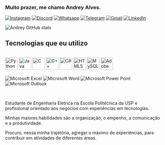 
### Muito prazer, me chamo Andrey Alves.

[![Instagram](https://img.shields.io/badge/Instagram-E4405F?style=for-the-badge&logo=instagram&logoColor=white)](https://www.instagram.com/andreyzice/)
[![Discord](https://img.shields.io/badge/Discord-7289DA?style=for-the-badge&logo=discord&logoColor=white)](https://discord.gg/mbYkKvuB)
[![Whatsapp](https://img.shields.io/badge/WhatsApp-25D366?style=for-the-badge&logo=whatsapp&logoColor=white)](https://wa.me/+5511964275150)
[![Telegram](https://img.shields.io/badge/Telegram-2CA5E0?style=for-the-badge&logo=telegram&logoColor=white)](https://t.me/andreysilvas)
[![Gmail](https://img.shields.io/badge/Gmail-D14836?style=for-the-badge&logo=gmail&logoColor=white)](mailto:expertiner@gmail.com)
[![LinkedIn](https://img.shields.io/badge/LinkedIn-0077B5?style=for-the-badge&logo=linkedin&logoColor=white)](https://www.linkedin.com/in/andrey-alves-da-silva-02312099/)
<!-- [![YouTube](https://img.shields.io/badge/YouTube-FF0000?style=for-the-badge&logo=youtube&logoColor=white)](https://www.youtube.com/channel/UCOykZaoBSjQwCLWimcNlKfg) -->

![Andrey GitHub stats](https://github-readme-stats.vercel.app/api?username=expertiner&show_icons=true&theme=dark)
<!-- [![Top Langs](https://github-readme-stats.vercel.app/api/top-langs/?username=expertiner)](https://github.com/anuraghazra/github-readme-stats) -->

## Tecnologias que eu utilizo

<div style="display: inline_block"><br/>
    <img align="center" alt="Python" hight="30" width="40" src="https://cdn.jsdelivr.net/gh/devicons/devicon/icons/python/python-original.svg" />
    <img align="center" alt="Java" hight="30" width="40" src="https://cdn.jsdelivr.net/gh/devicons/devicon/icons/java/java-original-wordmark.svg" />
    <img align="center" alt="C" hight="30" width="40" src="https://cdn.jsdelivr.net/gh/devicons/devicon/icons/c/c-original.svg" />
    <img align="center" alt="C++" hight="30" width="40" src="https://cdn.jsdelivr.net/gh/devicons/devicon/icons/cplusplus/cplusplus-original.svg" />
    <img align="center" alt="C#" hight="30" width="40" src="https://cdn.jsdelivr.net/gh/devicons/devicon/icons/csharp/csharp-original.svg" />
    <img align="center" alt="HTML5" hight="30" width="40" src="https://cdn.jsdelivr.net/gh/devicons/devicon/icons/html5/html5-original.svg" />
    <img align="center" alt="MySQL" hight="30" width="40" src="https://cdn.jsdelivr.net/gh/devicons/devicon/icons/mysql/mysql-original-wordmark.svg" />
    <img align="center" alt="Adobe Premiere Pro" hight="30" width="40"src="https://cdn.jsdelivr.net/gh/devicons/devicon/icons/premierepro/premierepro-original.svg" />
    </div>

<div style="display: inline_block"><br/>
    <img align="center" alt="Microsoft Excel" src="https://img.shields.io/badge/Microsoft_Excel-217346?style=for-the-badge&logo=microsoft-excel&logoColor=white" />
    <img align="center" alt="Microsoft Word" src="https://img.shields.io/badge/Microsoft_Word-2B579A?style=for-the-badge&logo=microsoft-word&logoColor=white" />
    <img align="center" alt="Microsoft Power Point" src="https://img.shields.io/badge/Microsoft_PowerPoint-B7472A?style=for-the-badge&logo=microsoft-powerpoint&logoColor=white" />
    <img align="center" alt="Microsoft Outlook" src="https://img.shields.io/badge/Microsoft_Outlook-0078D4?style=for-the-badge&logo=microsoft-outlook&logoColor=white" />
</div><br/>

##

Estudante de Engenharia Elétrica na Escola Politécnica da USP e profissional orientado aos negócios com experiências em tecnologias.

Minhas maiores habilidades são a organização, o empenho, a comunicação e a produtividade.

Procuro, nessa minha trajetória, agregar o máximo de experiências, para contribuir em atividades de diferentes áreas.
